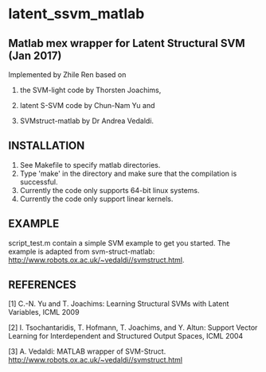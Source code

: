 # latent_ssvm_matlab


Matlab mex wrapper for Latent Structural SVM (Jan 2017)
--------------------------------------------
Implemented by Zhile Ren based on
1) the SVM-light code by Thorsten Joachims,

2) latent S-SVM code by Chun-Nam Yu and

3) SVMstruct-matlab by Dr Andrea Vedaldi.


INSTALLATION
------------
1. See Makefile to specify matlab directories.
2. Type 'make' in the directory and make sure that the compilation is successful.
3. Currently the code only supports 64-bit linux systems.
4. Currently the code only support linear kernels.

EXAMPLE
------------
script_test.m contain a simple SVM example to get you started. The example is adapted from svm-struct-matlab: http://www.robots.ox.ac.uk/~vedaldi//svmstruct.html.

REFERENCES
----------
[1] C.-N. Yu and T. Joachims: Learning Structural SVMs with Latent Variables, ICML 2009

[2] I. Tsochantaridis, T. Hofmann, T. Joachims, and Y. Altun: Support Vector Learning for Interdependent and Structured Output Spaces, ICML 2004

[3] A. Vedaldi: MATLAB wrapper of SVM-Struct. http://www.robots.ox.ac.uk/~vedaldi//svmstruct.html
